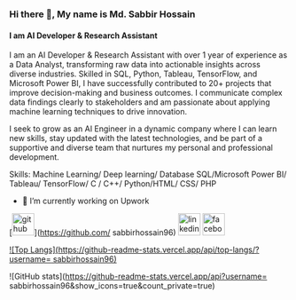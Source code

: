 ### Hi there 👋, My name is Md. Sabbir Hossain
#### I am AI Developer & Research Assistant 

I am an AI Developer & Research Assistant with over 1 year of experience as a Data Analyst, transforming raw data into actionable insights across diverse industries. Skilled in SQL, Python, Tableau, TensorFlow, and Microsoft Power BI, I have successfully contributed to 20+ projects that improve decision-making and business outcomes. I communicate complex data findings clearly to stakeholders and am passionate about applying machine learning techniques to drive innovation.

I seek to grow as an AI Engineer in a dynamic company where I can learn new skills, stay updated with the latest technologies, and be part of a supportive and diverse team that nurtures my personal and professional development.

Skills: Machine Learning/ Deep learning/ Database SQL/Microsoft Power BI/ Tableau/	TensorFlow/ C / C++/ Python/HTML/ CSS/ PHP

- 🔭 I’m currently working on Upwork 


[<img src='https://cdn.jsdelivr.net/npm/simple-icons@3.0.1/icons/github.svg' alt='github' height='40'>](https://github.com/ sabbirhossain96)  [<img src='https://cdn.jsdelivr.net/npm/simple-icons@3.0.1/icons/linkedin.svg' alt='linkedin' height='40'>](https://www.linkedin.com/in/sabbir-hossain-b1185126a/)  [<img src='https://cdn.jsdelivr.net/npm/simple-icons@3.0.1/icons/facebook.svg' alt='facebook' height='40'>](https://www.facebook.com/sabbir.hossain.9617)  

[![Top Langs](https://github-readme-stats.vercel.app/api/top-langs/?username= sabbirhossain96)](https://github.com/anuraghazra/github-readme-stats)

![GitHub stats](https://github-readme-stats.vercel.app/api?username= sabbirhossain96&show_icons=true&count_private=true)  

